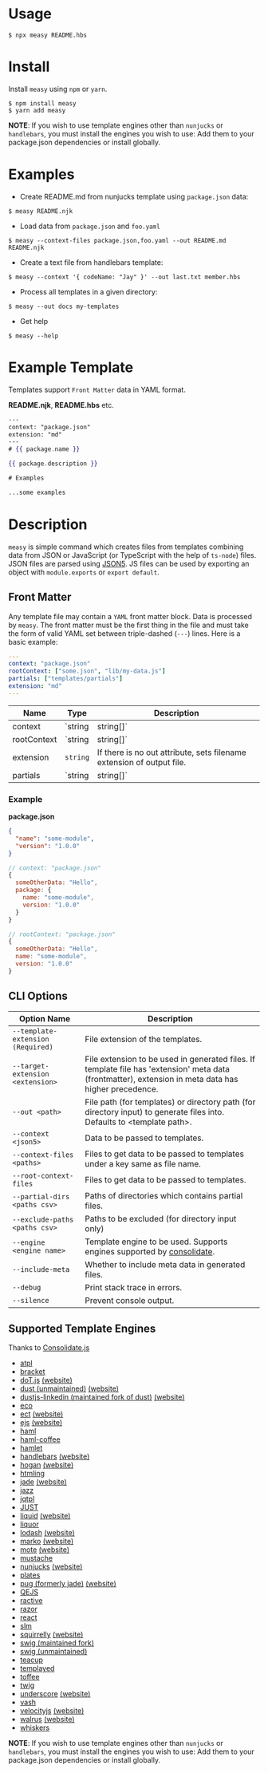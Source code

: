# 



# Usage

```
$ npx measy README.hbs
```

# Install

Install `measy` using `npm` or `yarn`.

```
$ npm install measy
$ yarn add measy
```

**NOTE**: If you wish to use template engines other than `nunjucks` or `handlebars`, you must install the engines you wish to use: Add them to your package.json dependencies or install globally.

# Examples

- Create README.md from nunjucks template using `package.json` data:

```
$ measy README.njk
```

- Load data from `package.json` and `foo.yaml`

```
$ measy --context-files package.json,foo.yaml --out README.md README.njk
```

- Create a text file from handlebars template:

```
$ measy --context '{ codeName: "Jay" }' --out last.txt member.hbs
```

- Process all templates in a given directory:

```
$ measy --out docs my-templates
```

- Get help

```
$ measy --help
```

# Example Template

Templates support `Front Matter` data in YAML format.

**README.njk**, **README.hbs** etc.

```hbs
---
context: "package.json"
extension: "md"
---
# {{ package.name }}

{{ package.description }}

# Examples

...some examples
```

# Description

`measy` is simple command which creates files from templates combining data from JSON or JavaScript (or TypeScript with the help of `ts-node`) files. JSON files are parsed using [JSON5](https://json5.org/). JS files can be used by exporting an object with `module.exports` or `export default`.

## Front Matter

Any template file may contain a `YAML` front matter block. Data is processed by `measy`. The front matter must be the first thing in the file and must take the form of valid YAML set between triple-dashed (`---`) lines. Here is a basic example:

```yaml
---
context: "package.json"
rootContext: ["some.json", "lib/my-data.js"]
partials: ["templates/partials"]
extension: "md"
---

```

| Name        | Type              | Description                                                                                                                               |
| ----------- | ----------------- | ----------------------------------------------------------------------------------------------------------------------------------------- |
| context     | `string|string[]` | File name or array of file names to require to get context data for template. File name without extension is used as key in context data. |
| rootContext | `string|string[]` | File name or array of file names to require to get context data for template. Result is merged into context directly.                     |
| extension   | `string`          | If there is no out attribute, sets filename extension of output file.                                                                     |
| partials    | `string|string[]` | Path or array of paths relative to file to get partials from.                                                                             |

### Example

**package.json**

```json
{
  "name": "some-module",
  "version": "1.0.0"
}
```

```js
// context: "package.json"
{
  someOtherData: "Hello",
  package: {
    name: "some-module",
    version: "1.0.0"
  }
}

// rootContext: "package.json"
{
  someOtherData: "Hello",
  name: "some-module",
  version: "1.0.0"
}

```

## CLI Options

| Option Name                       | Description                                                                                                                                           |
| --------------------------------- | ----------------------------------------------------------------------------------------------------------------------------------------------------- |
| `--template-extension (Required)` | File extension of the templates.                                                                                                                      |
| `--target-extension <extension>`  | File extension to be used in generated files. If template file has 'extension' meta data (frontmatter), extension in meta data has higher precedence. |
| `--out <path>`                    | File path (for templates) or directory path (for directory input) to generate files into. Defaults to \<template path>.                               |
| `--context <json5>`               | Data to be passed to templates.                                                                                                                       |
| `--context-files <paths>`         | Files to get data to be passed to templates under a key same as file name.                                                                            |
| `--root-context-files`            | Files to get data to be passed to templates.                                                                                                          |
| `--partial-dirs <paths csv>`      | Paths of directories which contains partial files.                                                                                                    |
| `--exclude-paths <paths csv>`     | Paths to be excluded (for directory input only)                                                                                                       |
| `--engine <engine name>`          | Template engine to be used. Supports engines supported by [consolidate](https://www.npmjs.com/package/consolidate).                                    |
| `--include-meta`                  | Whether to include meta data in generated files.                                                                                                      |
| `--debug`                         | Print stack trace in errors.                                                                                                                          |
| `--silence`                       | Prevent console output.                                                                                                                               |

## Supported Template Engines

Thanks to [Consolidate.js](https://www.npmjs.com/package/consolidate)

- [atpl](https://github.com/soywiz/atpl.js)
- [bracket](https://github.com/danlevan/bracket-template)
- [doT.js](https://github.com/olado/doT) [(website)](http://olado.github.io/doT/)
- [dust (unmaintained)](https://github.com/akdubya/dustjs) [(website)](http://akdubya.github.com/dustjs/)
- [dustjs-linkedin (maintained fork of dust)](https://github.com/linkedin/dustjs) [(website)](http://linkedin.github.io/dustjs/)
- [eco](https://github.com/sstephenson/eco)
- [ect](https://github.com/baryshev/ect) [(website)](http://ectjs.com/)
- [ejs](https://github.com/mde/ejs) [(website)](http://ejs.co/)
- [haml](https://github.com/visionmedia/haml.js)
- [haml-coffee](https://github.com/9elements/haml-coffee)
- [hamlet](https://github.com/gregwebs/hamlet.js)
- [handlebars](https://github.com/wycats/handlebars.js/) [(website)](http://handlebarsjs.com/)
- [hogan](https://github.com/twitter/hogan.js) [(website)](http://twitter.github.com/hogan.js/)
- [htmling](https://github.com/codemix/htmling)
- [jade](https://github.com/visionmedia/jade) [(website)](http://jade-lang.com/)
- [jazz](https://github.com/shinetech/jazz)
- [jqtpl](https://github.com/kof/jqtpl)
- [JUST](https://github.com/baryshev/just)
- [liquid](https://github.com/leizongmin/tinyliquid) [(website)](http://liquidmarkup.org/)
- [liquor](https://github.com/chjj/liquor)
- [lodash](https://github.com/bestiejs/lodash) [(website)](http://lodash.com/)
- [marko](https://github.com/marko-js/marko) [(website)](http://markojs.com)
- [mote](https://github.com/satchmorun/mote) [(website)](http://satchmorun.github.io/mote/)
- [mustache](https://github.com/janl/mustache.js)
- [nunjucks](https://github.com/mozilla/nunjucks) [(website)](https://mozilla.github.io/nunjucks)
- [plates](https://github.com/flatiron/plates)
- [pug (formerly jade)](https://github.com/pugjs/pug) [(website)](http://jade-lang.com/)
- [QEJS](https://github.com/jepso/QEJS)
- [ractive](https://github.com/Rich-Harris/Ractive)
- [razor](https://github.com/kinogam/kino.razor)
- [react](https://github.com/facebook/react)
- [slm](https://github.com/slm-lang/slm)
- [squirrelly](https://github.com/nebrelbug/squirrelly) [(website)](https://squirrelly.js.org)
- [swig (maintained fork)](https://github.com/node-swig/swig-templates)
- [swig (unmaintained)](https://github.com/paularmstrong/swig)
- [teacup](https://github.com/goodeggs/teacup)
- [templayed](http://archan937.github.com/templayed.js/)
- [toffee](https://github.com/malgorithms/toffee)
- [twig](https://github.com/justjohn/twig.js)
- [underscore](https://github.com/documentcloud/underscore) [(website)](http://underscorejs.org/#template)
- [vash](https://github.com/kirbysayshi/vash)
- [velocityjs](https://github.com/julianshapiro/velocity) [(website)](http://velocityjs.org/)
- [walrus](https://github.com/jeremyruppel/walrus) [(website)](http://documentup.com/jeremyruppel/walrus/)
- [whiskers](https://github.com/gsf/whiskers.js)

**NOTE**: If you wish to use template engines other than `nunjucks` or `handlebars`, you must install the engines you wish to use: Add them to your package.json dependencies or install globally.
